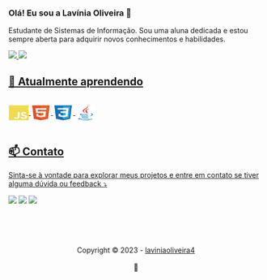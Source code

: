 ### Olá! Eu sou a Lavínia Oliveira 👋

Estudante de Sistemas de Informação. Sou uma aluna dedicada e estou sempre aberta para adquirir novos conhecimentos e habilidades. 

</div>
<div>
   <a href="https://github.com/laviniaoliveira4">
   <img height="180em" src="https://github-readme-stats.vercel.app/api?username=laviniaoliveira4&show_icons=true&theme=tokyonight&include_all_commits=true&count_private=true"/>
   <img height="180em" src="https://github-readme-stats.vercel.app/api/top-langs/?username=laviniaoliveira4&layout=compact&langs_count=6&theme=tokyonight"/>
</div>

 ## 🌱 Atualmente aprendendo 
 
 <div style="display: inline_block"><br>
  <img align="center" alt="Js" height="30" width="40" src="https://raw.githubusercontent.com/devicons/devicon/master/icons/javascript/javascript-plain.svg">
  <img align="center" alt="HTML" height="30" width="40" src="https://raw.githubusercontent.com/devicons/devicon/master/icons/html5/html5-original.svg">
  <img align="center" alt="CSS" height="30" width="40" src="https://raw.githubusercontent.com/devicons/devicon/master/icons/css3/css3-original.svg">
  <img align="center" alt="JAVA" height="30" width="40" src="https://raw.githubusercontent.com/devicons/devicon/master/icons/java/java-original.svg">
</div>
 
<br>
  
## 📫 Contato

Sinta-se à vontade para explorar meus projetos e entre em contato se tiver alguma dúvida ou feedback ⤵️



 <div> 
  <a href="https://instagram.com/_oliveiralavinia/" target="_blank"><img src="https://img.shields.io/badge/-Instagram-%23E4405F?style=for-the-badge&logo=instagram&logoColor=white" target="_blank"></a>
  <a href = "mailto:laviniaoliveirasilva34@gmail.com"><img src="https://img.shields.io/badge/-Gmail-%23333?style=for-the-badge&logo=gmail&logoColor=white" target="_blank"></a>
  <a href="https://www.linkedin.com/in/lav%C3%ADnia-oliveira-b49310263/" target="_blank"><img src="https://img.shields.io/badge/-LinkedIn-%230077B5?style=for-the-badge&logo=linkedin&logoColor=white" target="_blank"></a>
</div>

##
<div align="center">
  <br/>
  <br/>
  <br/>
    <div
      <sub>Copyright © 2023 - <a href="https://github.com/laviniaoliveira4">laviniaoliveira4</sub></a>
    </div>
    <br/>
    💖
</div>
   

